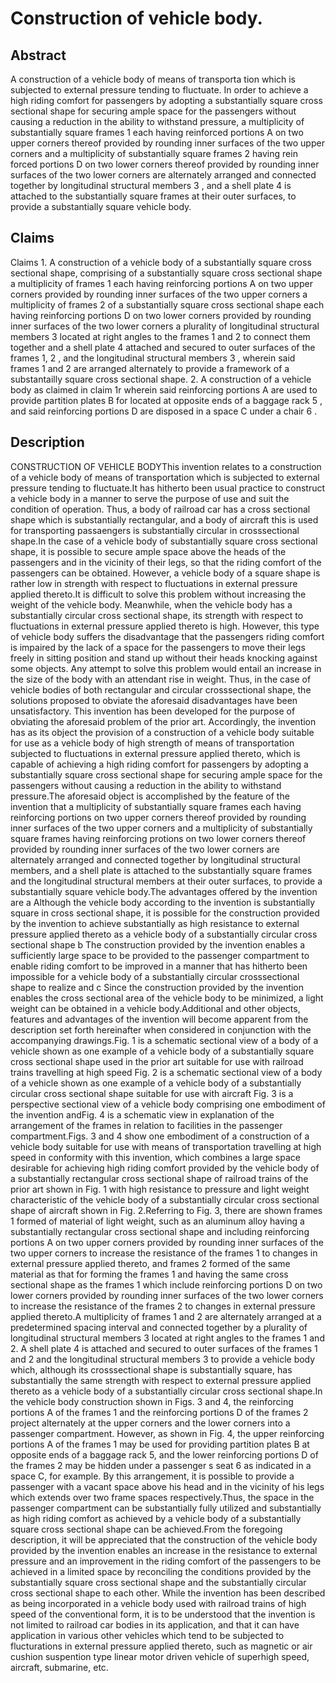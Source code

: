 # Construction of vehicle body.

## Abstract
A construction of a vehicle body of means of transporta tion which is subjected to external pressure tending to fluctuate. In order to achieve a high riding comfort for passengers by adopting a substantially square cross sectional shape for securing ample space for the passengers without causing a reduction in the ability to withstand pressure, a multiplicity of substantially square frames 1 each having reinforced portions A on two upper corners thereof provided by rounding inner surfaces of the two upper corners and a multiplicity of substantially square frames 2 having rein forced portions D on two lower corners thereof provided by rounding inner surfaces of the two lower corners are alternately arranged and connected together by longitudinal structural members 3 , and a shell plate 4 is attached to the substantially square frames at their outer surfaces, to provide a substantially square vehicle body.

## Claims
Claims 1. A construction of a vehicle body of a substantially square cross sectional shape, comprising of a substantially square cross sectional shape a multiplicity of frames 1 each having reinforcing portions A on two upper corners provided by rounding inner surfaces of the two upper corners a multiplicity of frames 2 of a substantially square cross sectional shape each having reinforcing portions D on two lower corners provided by rounding inner surfaces of the two lower corners a plurality of longitudinal structural members 3 located at right angles to the frames 1 and 2 to connect them together and a shell plate 4 attached and secured to outer surfaces of the frames 1, 2 , and the longitudinal structural members 3 , wherein said frames 1 and 2 are arranged alternately to provide a framework of a substantailly square cross sectional shape. 2. A construction of a vehicle body as claimed in claim 1r wherein said reinforcing portions A are used to provide partition plates B for located at opposite ends of a baggage rack 5 , and said reinforcing portions D are disposed in a space C under a chair 6 .

## Description
CONSTRUCTION OF VEHICLE BODYThis invention relates to a construction of a vehicle body of means of transportation which is subjected to external pressure tending to fluctuate.It has hitherto been usual practice to construct a vehicle body in a manner to serve the purpose of use and suit the condition of operation. Thus, a body of railroad car has a cross sectional shape which is substantially rectangular, and a body of aircraft this is used for transporting passaengers is substantially circular in crosssectional shape.In the case of a vehicle body of substantially square cross sectional shape, it is possible to secure ample space above the heads of the passengers and in the vicinity of their legs, so that the riding comfort of the passengers can be obtained. However, a vehicle body of a square shape is rather low in strength with respect to fluctuations in external pressure applied thereto.It is difficult to solve this problem without increasing the weight of the vehicle body. Meanwhile, when the vehicle body has a substantially circular cross sectional shape, its strength with respect to fluctuations in external pressure applied thereto is high. However, this type of vehicle body suffers the disadvantage that the passengers riding comfort is impaired by the lack of a space for the passengers to move their legs freely in sitting position and stand up without their heads knocking against some objects. Any attempt to solve this problem would entail an increase in the size of the body with an attendant rise in weight. Thus, in the case of vehicle bodies of both rectangular and circular crosssectional shape, the solutions proposed to obviate the aforesaid disadvantages have been unsatisfactory. This invention has been developed for the purpose of obviating the aforesaid problem of the prior art. Accordingly, the invention has as its object the provision of a construction of a vehicle body suitable for use as a vehicle body of high strength of means of transportation subjected to fluctuations in external pressure applied thereto, which is capable of achieving a high riding comfort for passengers by adopting a substantially square cross sectional shape for securing ample space for the passengers without causing a reduction in the ability to withstand pressure.The aforesaid object is accomplished by the feature of the invention that a multiplicity of substantially square frames each having reinforcing portions on two upper corners thereof provided by rounding inner surfaces of the two upper corners and a multiplicity of substantially square frames having reinforcing protions on two lower corners thereof provided by rounding inner surfaces of the two lower corners are alternately arranged and connected together by longitudinal structural members, and a shell plate is attached to the substantially square frames and the longitudinal structural members at their outer surfaces, to provide a substantially square vehicle body.The advantages offered by the invention are a Although the vehicle body according to the invention is substantially square in cross sectional shape, it is possible for the construction provided by the invention to achieve substantially as high resistance to external pressure applied thereto as a vehicle body of a substantially circular cross sectional shape b The construction provided by the invention enables a sufficiently large space to be provided to the passenger compartment to enable riding comfort to be improved in a manner that has hitherto been impossible for a vehicle body of a substantially circular crosssectional shape to realize and c Since the construction provided by the invention enables the cross sectional area of the vehicle body to be minimized, a light weight can be obtained in a vehicle body.Additional and other objects, features and advantages of the invention will become apparent from the description set forth hereinafter when considered in conjunction with the accompanying drawings.Fig. 1 is a schematic sectional view of a body of a vehicle shown as one example of a vehicle body of a substantially square cross sectional shape used in the prior art suitable for use with railroad trains travelling at high speed Fig. 2 is a schematic sectional view of a body of a vehicle shown as one example of a vehicle body of a substantially circular cross sectional shape suitable for use with aircraft Fig. 3 is a perspective sectional view of a vehicle body comprising one embodiment of the invention andFig. 4 is a schematic view in explanation of the arrangement of the frames in relation to facilities in the passenger compartment.Figs. 3 and 4 show one embodiment of a construction of a vehicle body suitable for use with means of transportation travelling at high speed in conformity with this invention, which combines a large space desirable for achieving high riding comfort provided by the vehicle body of a substantially rectangular cross sectional shape of railroad trains of the prior art shown in Fig. 1 with high resistance to pressure and light weight characteristic of the vehicle body of a substantially circular cross sectional shape of aircraft shown in Fig. 2.Referring to Fig. 3, there are shown frames 1 formed of material of light weight, such as an aluminum alloy having a substantially rectangular cross sectional shape and including reinforcing portions A on two upper corners provided by rounding inner surfaces of the two upper corners to increase the resistance of the frames 1 to changes in external pressure applied thereto, and frames 2 formed of the same material as that for forming the frames 1 and having the same cross sectional shape as the frames 1 which include reinforcing portions D on two lower corners provided by rounding inner surfaces of the two lower corners to increase the resistance of the frames 2 to changes in external pressure applied thereto.A multiplicity of frames 1 and 2 are alternately arranged at a predetermined spacing interval and connected together by a plurality of longitudinal structural members 3 located at right angles to the frames 1 and 2. A shell plate 4 is attached and secured to outer surfaces of the frames 1 and 2 and the longitudinal structural members 3 to provide a vehicle body which, although its crosssectional shape is substantially square, has substantially the same strength with respect to external pressure applied thereto as a vehicle body of a substantially circular cross sectional shape.In the vehicle body construction shown in Figs. 3 and 4, the reinforcing portions A of the frames 1 and the reinforcing portions D of the frames 2 project alternately at the upper corners and the lower corners into a passenger compartment. However, as shown in Fig. 4, the upper reinforcing portions A of the frames 1 may be used for providing partition plates B at opposite ends of a baggage rack 5, and the lower reinforcing portions D of the frames 2 may be hidden under a passenger s seat 6 as indicated in a space C, for example. By this arrangement, it is possible to provide a passenger with a vacant space above his head and in the vicinity of his legs which extends over two frame spaces respectively.Thus, the space in the passenger compartment can be substantially fully utilized and substantially as high riding comfort as achieved by a vehicle body of a substantially square cross sectional shape can be achieved.From the foregoing description, it will be appreciated that the construction of the vehicle body provided by the invention enables an increase in the resistance to external pressure and an improvement in the riding comfort of the passengers to be achieved in a limited space by reconciling the conditions provided by the substantially square cross sectional shape and the substantially circular cross sectional shape to each other. While the invention has been described as being incorporated in a vehicle body used with railroad trains of high speed of the conventional form, it is to be understood that the invention is not limited to railroad car bodies in its application, and that it can have application in various other vehicles which tend to be subjected to flucturations in external pressure applied thereto, such as magnetic or air cushion suspention type linear motor driven vehicle of superhigh speed, aircraft, submarine, etc.